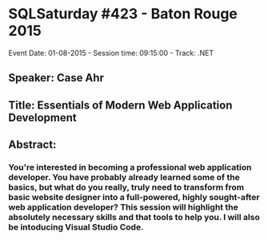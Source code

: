 # SQLSaturday #423 - Baton Rouge 2015
Event Date: 01-08-2015 - Session time: 09:15:00 - Track: .NET 
## Speaker: Case Ahr
## Title: Essentials of Modern Web Application Development
## Abstract:
### You're interested in becoming a professional web application developer.  You have probably already learned some of the basics, but what do you really, truly need to transform from basic website designer into a full-powered, highly sought-after web application developer?  This session will highlight the absolutely necessary skills and that tools to help you. I will also be intoducing Visual Studio Code.
